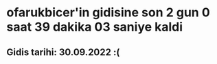 # ofarukbicer'in gidisine son 2 gun 0 saat 39 dakika 03 saniye kaldi

## Gidis tarihi: 30.09.2022 :(